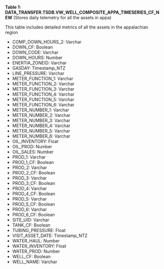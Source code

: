 **Table 1: DATA_TRANSFER.TSDB.VW_WELL_COMPOSITE_APPA_TIMESERIES_CF_NEW** (Stores daily telemetry for all the assets in appa)

This table includes detailed metrics of all the assets in the appalachian region

- COMP_DOWN_HOURS_2: Varchar
- DOWN_CF: Boolean
- DOWN_CODE: Varchar
- DOWN_HOURS: Number
- ENERTIA_ZONEID: Varchar
- GASDAY: Timestamp_NTZ
- LINE_PRESSURE: Varchar
- METER_FUNCTION_1: Varchar
- METER_FUNCTION_2: Varchar
- METER_FUNCTION_3: Varchar
- METER_FUNCTION_4: Varchar
- METER_FUNCTION_5: Varchar
- METER_FUNCTION_6: Varchar
- METER_NUMBER_1: Varchar
- METER_NUMBER_2: Varchar
- METER_NUMBER_3: Varchar
- METER_NUMBER_4: Varchar
- METER_NUMBER_5: Varchar
- METER_NUMBER_6: Varchar
- OIL_INVENTORY: Float
- OIL_PROD: Number
- OIL_SALES: Number
- PROD_1: Varchar
- PROD_1_CF: Boolean
- PROD_2: Varchar
- PROD_2_CF: Boolean
- PROD_3: Varchar
- PROD_3_CF: Boolean
- PROD_4: Varchar
- PROD_4_CF: Boolean
- PROD_5: Varchar
- PROD_5_CF: Boolean
- PROD_6: Varchar
- PROD_6_CF: Boolean
- SITE_UID: Varchar
- TANK_CF: Boolean
- TUBING_PRESSURE: Float
- VISIT_ASSET_DATE: Timestamp_NTZ
- WATER_HAUL: Number
- WATER_INVENTORY: Float
- WATER_PROD: Number
- WELL_CF: Boolean
- WELL_NAME: Varchar